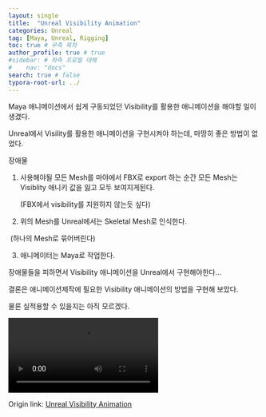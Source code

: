 ```yaml
---
layout: single
title:  "Unreal Visibility Animation"
categories: Unreal
tag: [Maya, Unreal, Rigging]
toc: true # 우측 목차
author_profile: true # true
#sidebar: # 좌측 프로필 대체
#    nav: "docs"
search: true # false
typora-root-url: ../
---
```


Maya 애니메이션에서 쉽게 구동되었던 Visibility를 활용한 애니메이션을 해야할 일이 생겼다.

Unreal에서 Visility를 활용한 애니메이션을 구현시켜야 하는데, 마땅히 좋은 방법이 없었다.

장애물

1. 사용해야될 모든 Mesh를 마야에서 FBX로 export 하는 순간 모든 Mesh는 Visiblity 애니키 값을 잃고 모두 보여지게된다.

   (FBX에서 visibility를 지원하지 않는듯 싶다)

 

2. 위의 Mesh를 Unreal에서는 Skeletal Mesh로 인식한다.

​	(하나의 Mesh로 묶어버린다)

 

3. 애니메이터는 Maya로 작업한다.

 

장애물들을 피하면서 Visibility 애니메이션을 Unreal에서 구현해야한다...

 

결론은 애니메이션제작에 필요한 Visibility 애니메이션의 방법을 구현해 보았다.

 

물론 실적용할 수 있을지는 아직 모르겠다.

<video src="/images/2022-10-23-back003/Visivle.mp4"></video>

Origin link: [Unreal Visibility Animation](https://hun1387.tistory.com/4)